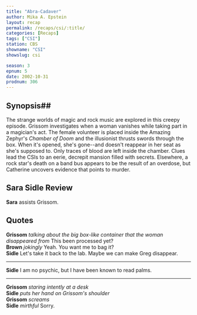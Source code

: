 ```yaml
---
title: "Abra-Cadaver"
author: Mika A. Epstein
layout: recap
permalink: /recaps/csi/:title/
categories: [Recaps]
tags: ["CSI"]
station: CBS
showname: "CSI"
showslug: csi

season: 3
epnum: 5
date: 2002-10-31
prodnum: 306  
---
```


## Synopsis## 

The strange worlds of magic and rock music are explored in this creepy episode. Grissom investigates when a woman vanishes while taking part in a magician's act. The female volunteer is placed inside the Amazing Zephyr's _Chamber of Doom_ and the illusionist thrusts swords through the box. When it's opened, she's gone--and doesn't reappear in her seat as she's supposed to. Only traces of blood are left inside the chamber. Clues lead the CSIs to an eerie, decrepit mansion filled with secrets. Elsewhere, a rock star's death on a band bus appears to be the result of an overdose, but Catherine uncovers evidence that points to murder.

## Sara Sidle Review

**Sara** assists Grissom.

## Quotes

**Grissom** _talking about the big box-like container that the woman disappeared from_ This been processed yet?  
**Brown** _jokingly_ Yeah. You want me to bag it?  
**Sidle** Let's take it back to the lab. Maybe we can make Greg disappear.  

- - -

**Sidle** I am no psychic, but I have been known to read palms.
  

- - -

**Grissom** _staring intently at a desk_  
**Sidle** _puts her hand on Grissom's shoulder_  
**Grissom** _screams_  
**Sidle** _mirthful_ Sorry.

